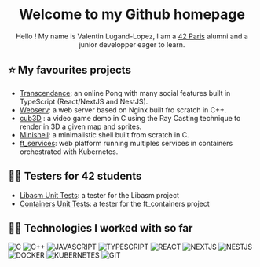 <div align="center">
  <h1>Welcome to my Github homepage</h1>

Hello ! My name is Valentin Lugand-Lopez, I am a [42 Paris](https://42.fr/en/homepage/) alumni and a junior developper eager to learn.
</div>

## ⭐ My favourites projects

- [Transcendance](https://github.com/valentinllpz/Transcendence): an online Pong with many social features built in TypeScript (React/NextJS and NestJS).
- [Webserv](https://github.com/valentinllpz/Webserv): a web server based on Nginx built fro scratch in C++.
- [cub3D](https://github.com/valentinllpz/cub3d) : a video game demo in C using the Ray Casting technique to render in 3D a given map and sprites.
- [Minishell](https://github.com/valentinllpz/Transcendence): a minimalistic shell built from scratch in C.
- [ft_services](https://github.com/valentinllpz/ft_services): web platform running multiples services in containers orchestrated with Kubernetes.

## 🧑‍🎓 Testers for 42 students

- [Libasm Unit Tests](https://github.com/valentinllpz/Libasm_Unit_Tests): a tester for the Libasm project
- [Containers Unit Tests](https://github.com/valentinllpz/containers_unit_tests): a tester for the ft_containers project

## 👨‍💻 Technologies I worked with so far

![C](https://img.shields.io/badge/C-00599C?style=for-the-badge&logo=c&logoColor=white)
![C++](https://img.shields.io/badge/C%2B%2B-00599C?style=for-the-badge&logo=c%2B%2B&logoColor=white)
![JAVASCRIPT](https://img.shields.io/badge/JAVASCRIPT-F5DB18?style=for-the-badge&logo=javascript&logoColor=white)
![TYPESCRIPT](https://img.shields.io/badge/TYPESCRIPT-007ACC?style=for-the-badge&logo=typescript&logoColor=white)
![REACT](https://img.shields.io/badge/REACT-61DAFB?style=for-the-badge&logo=react&logoColor=white)
![NEXTJS](https://img.shields.io/badge/-NextJS-black?style=for-the-badge&logo=Next.Js&logoColor=white)
![NESTJS](https://img.shields.io/badge/NESTJS-CC013A?style=for-the-badge&logo=nestjs&logoColor=white)
![DOCKER](https://img.shields.io/badge/DOCKER-0DB7ED?style=for-the-badge&logo=docker&logoColor=white)
![KUBERNETES](https://img.shields.io/badge/-Kubernetes-grey?style=for-the-badge&logo=Kubernetes&logoColor=white)
![GIT](https://img.shields.io/badge/-Git-red?style=for-the-badge&logo=Git&logoColor=white)
